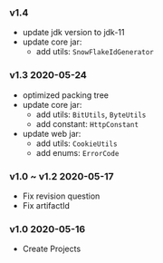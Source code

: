 ### v1.4

- update jdk version to jdk-11
- update core jar:
  - add utils: `SnowFlakeIdGenerator`

### v1.3 2020-05-24

- optimized packing tree
- update core jar:
  - add utils: `BitUtils`, `ByteUtils`
  - add constant: `HttpConstant`
- update web jar:
  - add utils: `CookieUtils`
  - add enums: `ErrorCode`

### v1.0 ~ v1.2 2020-05-17

- Fix revision question
- Fix artifactId

### v1.0 2020-05-16

- Create Projects

